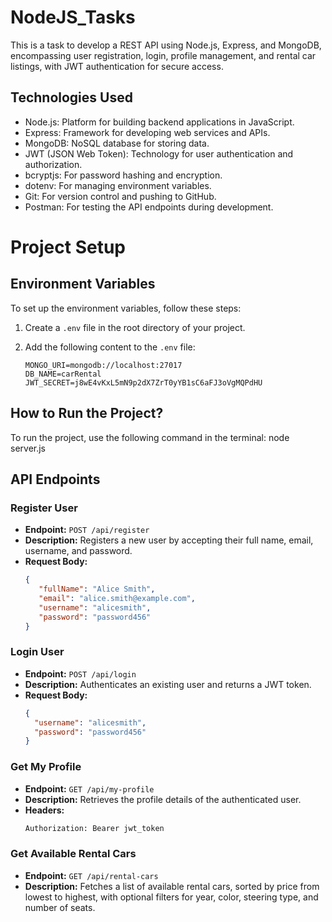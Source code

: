 
# NodeJS_Tasks

This is a task to develop a REST API using Node.js, Express, and MongoDB, encompassing user registration, login, profile management, and rental car listings, with JWT authentication for secure access.

## Technologies Used

- Node.js: Platform for building backend applications in JavaScript.
- Express: Framework for developing web services and APIs.
- MongoDB: NoSQL database for storing data.
- JWT (JSON Web Token): Technology for user authentication and authorization.
- bcryptjs: For password hashing and encryption.
- dotenv: For managing environment variables.
- Git: For version control and pushing to GitHub.
- Postman: For testing the API endpoints during development.

# Project Setup

## Environment Variables

To set up the environment variables, follow these steps:

1. Create a `.env` file in the root directory of your project.
2. Add the following content to the `.env` file:

    ```
    MONGO_URI=mongodb://localhost:27017
    DB_NAME=carRental
    JWT_SECRET=j8wE4vKxL5mN9p2dX7ZrT0yYB1sC6aFJ3oVgMQPdHU
    ```

## How to Run the Project?

To run the project, use the following command in the terminal:
node server.js



## API Endpoints

### Register User

- **Endpoint:** `POST /api/register`
- **Description:** Registers a new user by accepting their full name, email, username, and password.
- **Request Body:**
  ```json
  {
     "fullName": "Alice Smith",
     "email": "alice.smith@example.com",
     "username": "alicesmith",
     "password": "password456"
  }
  ```

### Login User

- **Endpoint:** `POST /api/login`
- **Description:** Authenticates an existing user and returns a JWT token.
- **Request Body:**
  ```json
  {
    "username": "alicesmith",
    "password": "password456"
  }
  ```

### Get My Profile 

- **Endpoint:** `GET /api/my-profile`
- **Description:** Retrieves the profile details of the authenticated user.
- **Headers:**
  ```bash
  Authorization: Bearer jwt_token
  ```

### Get Available Rental Cars

- **Endpoint:** `GET /api/rental-cars`
- **Description:** Fetches a list of available rental cars, sorted by price from lowest to highest, with optional filters for year, color, steering type, and number of seats.

